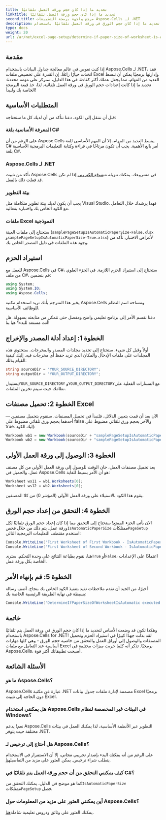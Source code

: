 ```yaml
---
title: تحديد ما إذا كان حجم ورقة العمل تلقائيًا
linktitle: تحديد ما إذا كان حجم ورقة العمل تلقائيًا
second_title: مرجع واجهة برمجة التطبيقات Aspose.Cells لـ .NET
description: تعرف على كيفية تحديد ما إذا كان حجم الورق في ورقة العمل تلقائيًا باستخدام Aspose.Cells for .NET. اتبع دليلنا خطوة بخطوة لسهولة التنفيذ.
type: docs
weight: 20
url: /ar/net/excel-page-setup/determine-if-paper-size-of-worksheet-is-automatic/
---
```

## مقدمة

إذا كنت تغوص في عالم معالجة جداول البيانات باستخدام Aspose.Cells لـ .NET، فقد اتخذت خيارًا رائعًا. إن القدرة على تخصيص ملفات Excel وإدارتها برمجيًا يمكن أن تبسط العديد من المهام، مما يجعل عملك أكثر كفاءة. في هذا الدليل، سنركز على مهمة محددة: تحديد ما إذا كانت إعدادات حجم الورق في ورقة العمل تلقائية. لذا، خذ قبعة البرمجة الخاصة بك ولنبدأ!

## المتطلبات الأساسية

قبل أن ننتقل إلى الكود، دعنا نتأكد من أن لديك كل ما ستحتاجه:

### المعرفة الأساسية بلغة C#
على الرغم من أن Aspose.Cells يبسط العديد من المهام، إلا أن الفهم الأساسي للغة C# أمر بالغ الأهمية. يجب أن تكون مرتاحًا في قراءة وكتابة التعليمات البرمجية الأساسية بلغة C#.

### Aspose.Cells لـ .NET
تأكد من تثبيت Aspose.Cells في مشروعك. يمكنك تنزيله من[موقع إلكتروني](https://releases.aspose.com/cells/net/) إذا لم تكن قد فعلت ذلك بالفعل.

### بيئة التطوير
يجب أن يكون لديك بيئة تطوير متكاملة مثل Visual Studio. فهذا يرشدك خلال التعامل مع الكود الخاص بك واختباره بفعالية.

### ملفات Excel النموذجية
ستحتاج إلى ملفات العينة (`samplePageSetupIsAutomaticPaperSize-False.xlsx` و`samplePageSetupIsAutomaticPaperSize-True.xlsx`) لأغراض الاختبار. تأكد من وجود هذه الملفات في دليل المصدر الخاص بك.

## استيراد الحزم

للعمل مع Aspose.Cells في C#، ستحتاج إلى استيراد الحزم اللازمة. في الجزء العلوي من ملف C#، قم بتضمين:

```csharp
using System;
using System.IO;
using Aspose.Cells;
```

يخبر هذا المترجم بأنك تريد استخدام مكتبة Aspose.Cells ومساحة اسم النظام للوظائف الأساسية.

دعنا نقسم الأمر إلى برنامج تعليمي واضح ومفصل حتى تتمكن من متابعته بسهولة. هل أنت مستعد للبدء؟ هيا بنا!

## الخطوة 1: إعداد أدلة المصدر والإخراج

أولاً وقبل كل شيء، ستحتاج إلى تحديد مجلدات المصدر والمخرجات. ستحتوي هذه المجلدات على ملفات الإدخال والمكان الذي تريد حفظ أي مخرجات فيه. إليك كيفية القيام بذلك:

```csharp
string sourceDir = "YOUR_SOURCE_DIRECTORY";
string outputDir = "YOUR_OUTPUT_DIRECTORY";
```

 يستبدل`YOUR_SOURCE_DIRECTORY` و`YOUR_OUTPUT_DIRECTORY`مع المسارات الفعلية على نظامك حيث سيتم تخزين الملفات.

## الخطوة 2: تحميل مصنفات Excel

الآن بعد أن قمت بتعيين الدلائل، فلنبدأ في تحميل المصنفات. سنقوم بتحميل مصنفين — أحدهما بحجم ورق تلقائي مضبوط على false والآخر بحجم ورق تلقائي مضبوط على true. إليك الكود:

```csharp
Workbook wb1 = new Workbook(sourceDir + "samplePageSetupIsAutomaticPaperSize-False.xlsx");
Workbook wb2 = new Workbook(sourceDir + "samplePageSetupIsAutomaticPaperSize-True.xlsx");
```

## الخطوة 3: الوصول إلى ورقة العمل الأولى

بعد تحميل مصنفات العمل، حان الوقت للوصول إلى ورقة العمل الأولى من كل مصنف عمل. والجميل في Aspose.Cells هو أن الأمر بسيط للغاية:

```csharp
Worksheet ws11 = wb1.Worksheets[0];
Worksheet ws12 = wb2.Worksheets[0];
```

يقوم هذا الكود بالاستيلاء على ورقة العمل الأولى (المؤشر 0) من كلا المصنفين. 

## الخطوة 4: التحقق من إعداد حجم الورق

 الآن يأتي الجزء الممتع! ستحتاج إلى التحقق مما إذا كان إعداد حجم الورق تلقائيًا لكل ورقة عمل. يتم ذلك من خلال فحص`IsAutomaticPaperSize` ممتلكات`PageSetup` استخدم مقتطف التعليمات البرمجية التالي:

```csharp
Console.WriteLine("First Worksheet of First Workbook - IsAutomaticPaperSize: " + ws11.PageSetup.IsAutomaticPaperSize);
Console.WriteLine("First Worksheet of Second Workbook - IsAutomaticPaperSize: " + ws12.PageSetup.IsAutomaticPaperSize);
```

 هنا، نقوم بطباعة النتائج على وحدة التحكم. سترى`True` أو`False`، اعتمادًا على الإعدادات الخاصة بكل ورقة عمل.

## الخطوة 5: قم بإنهاء الأمر

أخيرًا، من الجيد أن تقدم ملاحظات تفيد بتنفيذ الكود الخاص بك بنجاح. أضف رسالة بسيطة في نهاية الطريقة الرئيسية الخاصة بك:

```csharp
Console.WriteLine("DetermineIfPaperSizeOfWorksheetIsAutomatic executed successfully.\r\n");
```

## خاتمة 

وهكذا تكون قد وضعت الأساس لتحديد ما إذا كان حجم الورق في ورقة العمل يتم تلقائيًا باستخدام Aspose.Cells for .NET! لقد بذلت جهدًا كبيرًا في استيراد الحزم وتحميل المصنفات والوصول إلى أوراق العمل والتحقق من خاصية حجم الورق - وهي كلها مهارات أساسية عند التعامل مع ملفات Excel برمجيًا. تذكر أنه كلما جربت ميزات مختلفة في Aspose.Cells، أصبحت تطبيقاتك أكثر قوة.

## الأسئلة الشائعة

### ما هو Aspose.Cells؟
Aspose.Cells عبارة عن مكتبة .NET مصممة لإدارة ملفات جدول بيانات Excel برمجيًا دون الحاجة إلى تثبيت Excel.

### هل يمكنني استخدام Aspose.Cells في البيئات غير المخصصة لنظام Windows؟
نعم! يدعم Aspose.Cells التطوير عبر الأنظمة الأساسية، لذا يمكنك العمل في بيئات مختلفة حيث يتوفر .NET.

### هل أحتاج إلى ترخيص لـ Aspose.Cells؟
على الرغم من أنه يمكنك البدء بإصدار تجريبي مجاني، إلا أن الاستمرار في الاستخدام يتطلب شراء ترخيص. يمكن العثور على مزيد من التفاصيل[هنا](https://purchase.aspose.com/buy).

### كيف يمكنني التحقق من أن حجم ورقة العمل يتم تلقائيًا في C#؟
 كما هو موضح في الدليل، يمكنك التحقق من`IsAutomaticPaperSize` ممتلكات`PageSetup` فصل.

### أين يمكنني العثور على مزيد من المعلومات حول Aspose.Cells؟
 يمكنك العثور على وثائق ودروس تعليمية شاملة[هنا](https://reference.aspose.com/cells/net/).